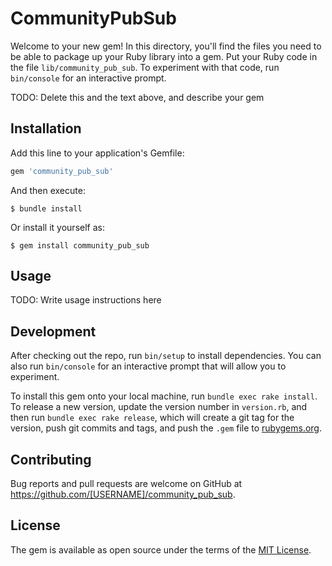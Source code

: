 # CommunityPubSub

Welcome to your new gem! In this directory, you'll find the files you need to be able to package up your Ruby library into a gem. Put your Ruby code in the file `lib/community_pub_sub`. To experiment with that code, run `bin/console` for an interactive prompt.

TODO: Delete this and the text above, and describe your gem

## Installation

Add this line to your application's Gemfile:

```ruby
gem 'community_pub_sub'
```

And then execute:

    $ bundle install

Or install it yourself as:

    $ gem install community_pub_sub

## Usage

TODO: Write usage instructions here

## Development

After checking out the repo, run `bin/setup` to install dependencies. You can also run `bin/console` for an interactive prompt that will allow you to experiment.

To install this gem onto your local machine, run `bundle exec rake install`. To release a new version, update the version number in `version.rb`, and then run `bundle exec rake release`, which will create a git tag for the version, push git commits and tags, and push the `.gem` file to [rubygems.org](https://rubygems.org).

## Contributing

Bug reports and pull requests are welcome on GitHub at https://github.com/[USERNAME]/community_pub_sub.


## License

The gem is available as open source under the terms of the [MIT License](https://opensource.org/licenses/MIT).
